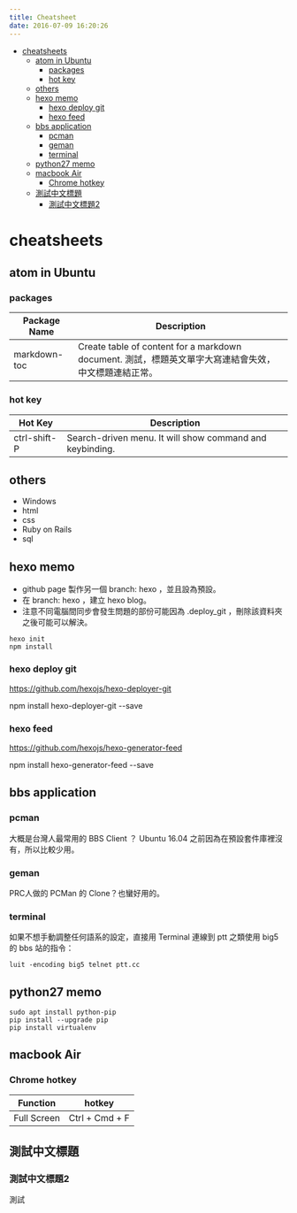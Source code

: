 ```yaml
---
title: Cheatsheet
date: 2016-07-09 16:20:26
---
```


<!-- TOC depthFrom:1 depthTo:6 withLinks:1 updateOnSave:1 orderedList:0 -->

- [cheatsheets](#cheatsheets)
	- [atom in Ubuntu](#atom-in-ubuntu)
		- [packages](#packages)
		- [hot key](#hot-key)
	- [others](#others)
	- [hexo memo](#hexo-memo)
		- [hexo deploy git](#hexo-deploy-git)
		- [hexo feed](#hexo-feed)
	- [bbs application](#bbs-application)
		- [pcman](#pcman)
		- [geman](#geman)
		- [terminal](#terminal)
	- [python27 memo](#python27-memo)
	- [macbook Air](#macbook-air)
		- [Chrome hotkey](#chrome-hotkey)
	- [測試中文標題](#測試中文標題)
		- [測試中文標題2](#測試中文標題2)

<!-- /TOC -->

# cheatsheets

## atom in Ubuntu

### packages

Package Name | Description
-------------|-------------
markdown-toc | Create table of content for a markdown document. 測試，標題英文單字大寫連結會失效，中文標題連結正常。

### hot key
Hot Key | Description
--------|-------------
ctrl-shift-P | Search-driven menu. It will show command and keybinding.


## others
- Windows
- html
- css
- Ruby on Rails
- sql


## hexo memo

- github page 製作另一個 branch: hexo ，並且設為預設。
- 在 branch: hexo ，建立 hexo blog。
- 注意不同電腦間同步會發生問題的部份可能因為 .deploy_git ，刪除該資料夾之後可能可以解決。

```
hexo init
npm install
```

### hexo deploy git

https://github.com/hexojs/hexo-deployer-git

npm install hexo-deployer-git --save

### hexo feed

https://github.com/hexojs/hexo-generator-feed

npm install hexo-generator-feed --save


## bbs application

### pcman
大概是台灣人最常用的 BBS Client ？ Ubuntu 16.04 之前因為在預設套件庫裡沒有，所以比較少用。

### geman
PRC人做的 PCMan 的 Clone？也蠻好用的。

### terminal
如果不想手動調整任何語系的設定，直接用 Terminal 連線到 ptt 之類使用 big5 的 bbs 站的指令：
```
luit -encoding big5 telnet ptt.cc
```

## python27 memo
```
sudo apt install python-pip
pip install --upgrade pip
pip install virtualenv
```


## macbook Air

### Chrome hotkey

Function | hotkey
-------- | ------
Full Screen | Ctrl + Cmd + F


## 測試中文標題

### 測試中文標題2

測試
